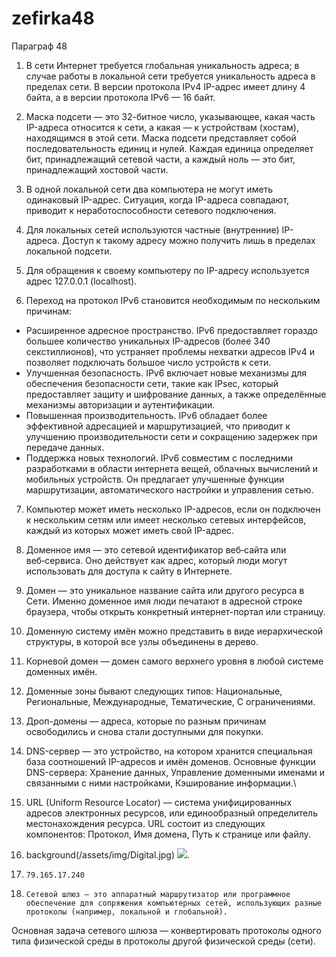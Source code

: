 # zefirka48

Параграф 48

1. В сети Интернет требуется глобальная уникальность адреса; в случае работы в локальной сети требуется уникальность адреса в пределах сети. В версии протокола IPv4 IP-адрес имеет длину 4 байта, а в версии протокола IPv6 — 16 байт.

2. Маска подсети — это 32-битное число, указывающее, какая часть IP-адреса относится к сети, а какая — к устройствам (хостам), находящимся в этой сети. Маска подсети представляет собой последовательность единиц и нулей. Каждая единица определяет бит, принадлежащий сетевой части, а каждый ноль — это бит, принадлежащий хостовой части.

3. В одной локальной сети два компьютера не могут иметь одинаковый IP-адрес. Ситуация, когда IP-адреса совпадают, приводит к неработоспособности сетевого подключения.

4. Для локальных сетей используются частные (внутренние) IP-адреса. Доступ к такому адресу можно получить лишь в пределах локальной подсети.

5. Для обращения к своему компьютеру по IP-адресу используется адрес 127.0.0.1 (localhost).

6. Переход на протокол IPv6 становится необходимым по нескольким причинам:

  - Расширенное адресное пространство. IPv6 предоставляет гораздо большее количество уникальных IP-адресов (более 340 секстиллионов), что устраняет проблемы нехватки адресов IPv4 и позволяет подключать большое число устройств к сети. 
  - Улучшенная безопасность. IPv6 включает новые механизмы для обеспечения безопасности сети, такие как IPsec, который предоставляет защиту и шифрование данных, а также определённые механизмы авторизации и аутентификации. 
  - Повышенная производительность. IPv6 обладает более эффективной адресацией и маршрутизацией, что приводит к улучшению производительности сети и сокращению задержек при передаче данных. 
  - Поддержка новых технологий. IPv6 совместим с последними разработками в области интернета вещей, облачных вычислений и мобильных устройств. Он предлагает улучшенные функции маршрутизации, автоматического настройки и управления сетью.

7. Компьютер может иметь несколько IP-адресов, если он подключен к нескольким сетям или имеет несколько сетевых интерфейсов, каждый из которых может иметь свой IP-адрес.

8. Доменное имя — это сетевой идентификатор веб‑сайта или веб‑сервиса. Оно действует как адрес, который люди могут использовать для доступа к сайту в Интернете.

9. Домен — это уникальное название сайта или другого ресурса в Сети. Именно доменное имя люди печатают в адресной строке браузера, чтобы открыть конкретный интернет-портал или страницу.

10. Доменную систему имён можно представить в виде иерархической структуры, в которой все узлы объединены в дерево.

11. Корневой домен — домен самого верхнего уровня в любой системе доменных имён.

12. Доменные зоны бывают следующих типов: Национальные, Региональные, Международные, Тематические, С ограничениями.

13. Дроп-домены — адреса, которые по разным причинам освободились и снова стали доступными для покупки.

14. DNS-сервер — это устройство, на котором хранится специальная база соотношений IP-адресов и имён доменов. Основные функции DNS-сервера: Хранение данных, Управление доменными именами и связанными с ними настройками, Кэширование информации.\

15. URL (Uniform Resource Locator) — система унифицированных адресов электронных ресурсов, или единообразный определитель местонахождения ресурса. URL состоит из следующих компонентов: Протокол, Имя домена, Путь к странице или файлу.

16. background(/assets/img/Digital.jpg)         <img src="ftp://my_ftp_ip_address/Images/imagename.jpg"/>.

17. 	79.165.17.240

18. 	Сетевой шлюз — это аппаратный маршрутизатор или программное обеспечение для сопряжения компьютерных сетей, использующих разные протоколы (например, локальной и глобальной).

Основная задача сетевого шлюза — конвертировать протоколы одного типа физической среды в протоколы другой физической среды (сети).
